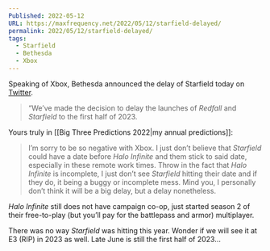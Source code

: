 ```yaml
---
Published: 2022-05-12
URL: https://maxfrequency.net/2022/05/12/starfield-delayed/
permalink: 2022/05/12/starfield-delayed/
tags:
  - Starfield
  - Bethesda
  - Xbox
---
```

Speaking of Xbox, Bethesda announced the delay of Starfield today on [Twitter](https://twitter.com/bethesda/status/1524721132720566272).

> “We’ve made the decision to delay the launches of *Redfall* and *Starfield* to the first half of 2023.

Yours truly in [[Big Three Predictions 2022|my annual predictions]]:

> I’m sorry to be so negative with Xbox. I just don’t believe that *Starfield* could have a date before *Halo Infinite* and them stick to said date, especially in these remote work times. Throw in the fact that *Halo Infinite* is incomplete, I just don’t see *Starfield* hitting their date and if they do, it being a buggy or incomplete mess. Mind you, I personally don’t think it will be a big delay, but a delay nonetheless.

*Halo Infinite* still does not have campaign co-op, just started season 2 of their free-to-play (but you’ll pay for the battlepass and armor) multiplayer.

There was no way *Starfield* was hitting this year. Wonder if we will see it at E3 (RIP) in 2023 as well. Late June is still the first half of 2023…